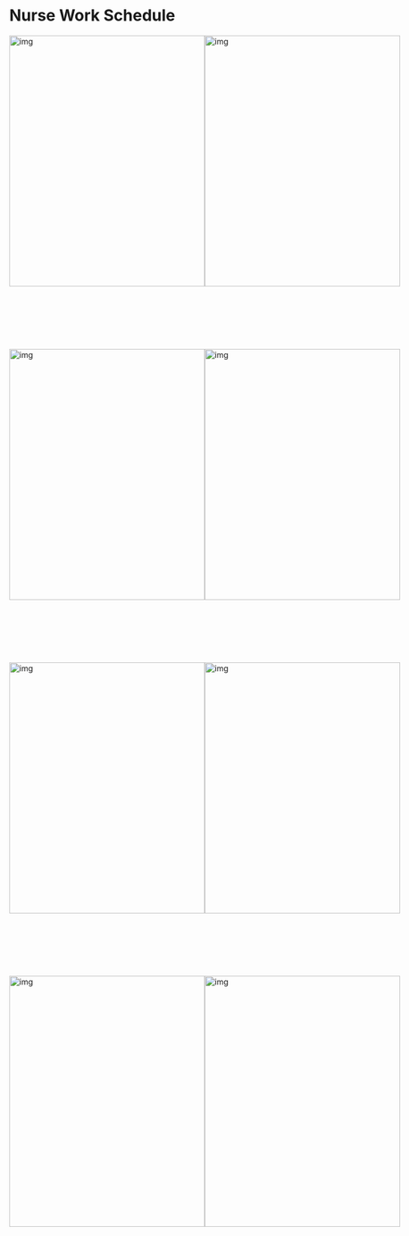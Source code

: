 # Nurse Work Schedule

<div style="width:100%; display:flex; justify-content:space-around; align-item:center;">
  <image 
    src="./manual/40513571_225304405006725_3862445539329048576_n.png"
    alt="img"
    width="350px"
    height="450px"
  />
  <image 
    src="./manual/40586948_2165111040480767_1204779528149270528_n.png"
    alt="img"
    width="350px"
    height="450px"
  />
</div>

<div style="margin-top:7rem; width:100%; display:flex; justify-content:space-around; align-item:center;">
  <image 
    src="./manual/40523909_2237642076249966_9043964930708996096_n.png"
    alt="img"
    width="350px"
    height="450px"
  />
  <image 
    src="./manual/40452341_2148450842069965_3315038398242095104_n.png"
    alt="img"
    width="350px"
    height="450px"
  />
</div>

<div style="margin-top:7rem; width:100%; display:flex; justify-content:space-around; align-item:center;">
  <image 
    src="./manual/40461444_236573030330105_1143331594254155776_n.png"
    alt="img"
    width="350px"
    height="450px"
  />
  <image 
    src="./manual/40530063_298161230972568_3231313581379158016_n.png"
    alt="img"
    width="350px"
    height="450px"
  />
</div>

<div style="margin-top:7rem; width:100%; display:flex; justify-content:space-around; align-item:center;">
  <image 
    src="./manual/40546163_225572204971886_7505370378127015936_n.png"
    alt="img"
    width="350px"
    height="450px"
  />
  <image 
    src="./manual/40516068_2378479192223649_9111015615082004480_n.png"
    alt="img"
    width="350px"
    height="450px"
  />
</div>
